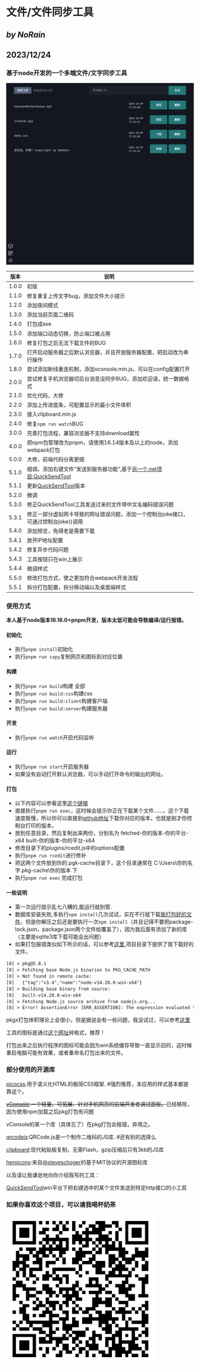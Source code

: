 # 文件/文件同步工具

## *by NoRain*

## 2023/12/24

### 基于node开发的一个多端文件/文字同步工具

![screenshot](screenshot.png)

|版本|说明|
|---|---|
|1.0.0|初版|
|1.1.0|修复重复上传文字bug，添加文件大小提示|
|1.2.0|添加夜间模式|
|1.3.0|添加当前页面二维码|
|1.4.0|打包成exe|
|1.5.0|添加端口动态切换，防止端口被占用|
|1.6.0|修复打包之后无法下载文件的BUG|
|1.7.0|打开启动服务器之后默认浏览器，并且开放服务器配置，把启动改为串行操作|
|1.8.0|尝试添加断线重连机制，添加vconsole.min.js，可以在config配置打开|
|2.0.0|尝试修复手机浏览器切后台消息没同步BUG，添加欢迎语，统一数据格式|
|2.1.0|优化代码，大修|
|2.2.0|添加上传进度条，可配置显示的最小文件体积|
|2.3.0|接入clipboard.min.js|
|2.4.0|修复```npm run watch```BUG|
|3.0.0|完善打包流程，兼容浏览器不支持download属性|
|4.0.0|把npm包管理改为pnpm，请使用16.14版本及以上的node，添加webpack打包|
|5.0.0|大修，前端代码分离更细|
|5.1.0|细调，添加右键文件“发送到服务器功能”,基于[另一个.net项目:QuickSendTool](https://github.com/NoRainLand/QuickSendTool)|
|5.1.1|更新[QuickSendTool](https://github.com/NoRainLand/QuickSendTool)版本|
|5.2.0|微调|
|5.3.0|修正QuickSendTool工具发送过来的文件带中文名编码错误问题|
|5.3.1|修正一部分虚拟网卡导致的网址错误问题，添加一个控制台joke接口，可通过控制台joke()调用|
|5.4.0|添加预览，免得老是需要下载|
|5.4.1|放开IP地址配置|
|5.4.2|修复异步代码问题|
|5.4.3|工具按钮只在win上展示|
|5.4.4|微调样式|
|5.5.0|修改打包方式，使之更加符合webpack开发流程|
|5.5.1|拆分打包配置，拆分移动端以及桌面端样式|

### 使用方式

**本人基于node版本16.16.0+pnpm开发，版本太低可能会导致编译/运行报错。**

#### 初始化

- 执行```pnpm install```初始化
- 执行```pnpm run copy```复制网页和图标到对应位置

#### 构建

- 执行```pnpm run build```构建 全部
- 执行```pnpm run build:css```构建css
- 执行```pnpm run build:client```构建客户端
- 执行```pnpm run build:server```构建服务器

#### 开发

- 执行```pnpm run watch```开启代码监听

#### 运行

- 执行```pnpm run start```开启服务器
- 如果没有自动打开默认浏览器，可以手动打开命令的输出的网址。

#### 打包

- 以下内容可以参看这里[这个链接](https://blog.csdn.net/weixin_68397463/article/details/132533284)
- 直接执行```pnpm run exec```，这时候会提示你正在下载某个文件……，这个下载速度极慢，所以你可以直接到[github地址](https://github.com/vercel/pkg-fetch/releases)下载你对应的版本，也就是刚才你控制台打印的版本。
- 放到任意目录，然后复制出来两份，分别名为 fetched-你的版本-你的平台-x64  built-你的版本-你的平台-x64
- 修改目录下的plugins/rcedit.js中的options配置
- 执行```pnpm run rcedit```进行修补
- 把这两个文件放到你的.pgk-cache目录下，这个目录通常在 C:\Users\你的名字\.pkg-cache\你的版本 下
- 执行```pnpm run exec``` 完成打包

#### 一些说明

- 第一次运行提示乱七八糟的,能运行就别管.
- 数据库安装失败,多执行```npm install```几次试试，实在不行就下载[我打包好的文件](https://github.com/NoRainLand/filesync/releases/tag/untagged-effc87f7dee701d8da7f)，但是你解压之后还是要执行一次```npm install```（并且记得不要把package-lock.json，package.json两个文件给覆盖了），因为我后面有添加了新的库（主要是sqlite3库下载可能会出问题）
- 如果打包报错类似如下所示的话，可以参考[这里](https://segmentfault.com/a/1190000041958374),项目目录下提供了我下载好的文件。

```txt
[0] > pkg@5.8.1
[0] > Fetching base Node.js binaries to PKG_CACHE_PATH
[0] > Not found in remote cache:
[0]   {"tag":"v3.4","name":"node-v14.20.0-win-x64"}
[0] > Building base binary from source:
[0]   built-v14.20.0-win-x64
[0] > Fetching Node.js source archive from nodejs.org...
[0] > Error! AssertionError [ERR_ASSERTION]: The expression evaluated to a falsy value:
```

pkgx打包体积理论上会很小，但是据说会有一些问题，我没试过，可以参考[这里](https://bjun.tech/blog/xphp/225)

工具的图标是通过[这个网址](https://cn.pic2ico.com/)转格式，推荐！

打包出来之后执行程序的图标可能会因为win系统缓存导致一直显示旧的，这时候重启电脑可能有效果，或者重命名打包出来的文件。

### 部分使用的开源库

[picocss](https://picocss.com/):用于语义化HTML的极简CSS框架. #强烈推荐，本应用的样式基本都是靠这个。

~~[vConsole](https://github.com/Tencent/vConsole):一个轻量、可拓展、针对手机网页的前端开发者调试面板。~~已经移除，因为使用npm加载之后pkg打包有问题

vConsole的某一个库（具体忘了）在pkg打包会报错，弃用之。

[qrcodejs](https://github.com/davidshimjs/qrcodejs):QRCode.js是一个制作二维码的JS库. #还有别的选择么

[clipboard](https://github.com/zenorocha/clipboard.js):现代粘贴板复制，无需Flash，gzip压缩后只有3kb的JS库

[heroicons](https://heroicons.dev/):来自[@steveschoger](https://twitter.com/steveschoger)的基于MIT协议的开源图标库

以及请让我谦逊地向你介绍我写的工具：

[QuickSendTool](https://github.com/NoRainLand/QuickSendTool)win平台下把右键选中的某个文件发送到特定http接口的小工具

### 如果你喜欢这个项目，可以请我喝杯奶茶

![joke](joke.png)
